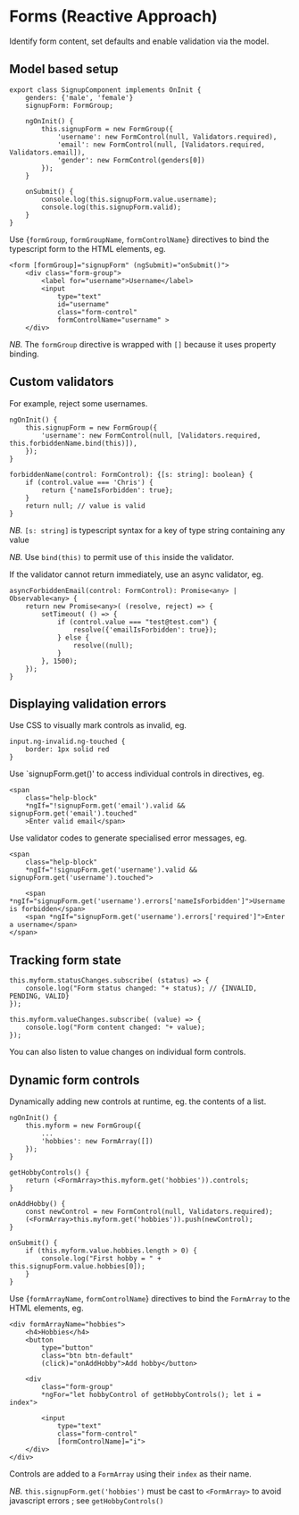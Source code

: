 # Forms (Reactive Approach)

Identify form content, set defaults and enable validation via the model.

## Model based setup

```
export class SignupComponent implements OnInit {
    genders: {'male', 'female'}
    signupForm: FormGroup;

    ngOnInit() {
        this.signupForm = new FormGroup({
            'username': new FormControl(null, Validators.required),
            'email': new FormControl(null, [Validators.required, Validators.email]),
            'gender': new FormControl(genders[0])
        });
    }

    onSubmit() {
        console.log(this.signupForm.value.username);
        console.log(this.signupForm.valid);
    }
}
```

Use {`formGroup`, `formGroupName`, `formControlName`} directives to bind the typescript form to the HTML elements, eg.

```
<form [formGroup]="signupForm" (ngSubmit)="onSubmit()">
    <div class="form-group">
        <label for="username">Username</label>
        <input
            type="text"
            id="username"
            class="form-control"
            formControlName="username" >
    </div>
```

*NB.* The `formGroup` directive is wrapped with `[]` because it uses property binding.

## Custom validators

For example, reject some usernames.

```
ngOnInit() {
    this.signupForm = new FormGroup({
        'username': new FormControl(null, [Validators.required, this.forbiddenName.bind(this)]),
    });
}

forbiddenName(control: FormControl): {[s: string]: boolean} {
    if (control.value === 'Chris') {
        return {'nameIsForbidden': true};
    }
    return null; // value is valid
}
```

*NB.* `[s: string]` is typescript syntax for a key of type string containing any value

*NB.* Use `bind(this)` to permit use of `this` inside the validator.

If the validator cannot return immediately, use an async validator, eg.

```
asyncForbiddenEmail(control: FormControl): Promise<any> | Observable<any> {
    return new Promise<any>( (resolve, reject) => {
        setTimeout( () => {
            if (control.value === "test@test.com") {
                resolve({'emailIsForbidden': true});
            } else {
                resolve((null);
            }
        }, 1500);
    });
}
```

## Displaying validation errors

Use CSS to visually mark controls as invalid, eg.

```
input.ng-invalid.ng-touched {
    border: 1px solid red
}
```

Use `signupForm.get()' to access individual controls in directives, eg.

```
<span
    class="help-block"
    *ngIf="!signupForm.get('email').valid && signupForm.get('email').touched"
    >Enter valid email</span>
```

Use validator codes to generate specialised error messages, eg.

```
<span
    class="help-block"
    *ngIf="!signupForm.get('username').valid && signupForm.get('username').touched">

    <span *ngIf="signupForm.get('username').errors['nameIsForbidden']">Username is forbidden</span>
    <span *ngIf="signupForm.get('username').errors['required']">Enter a username</span>
</span>
```

## Tracking form state

```
this.myform.statusChanges.subscribe( (status) => {
    console.log("Form status changed: "+ status); // {INVALID, PENDING, VALID}
});

this.myform.valueChanges.subscribe( (value) => {
    console.log("Form content changed: "+ value);
});
```

You can also listen to value changes on individual form controls.

## Dynamic form controls

Dynamically adding new controls at runtime, eg. the contents of a list.

```
ngOnInit() {
    this.myform = new FormGroup({
        ...
        'hobbies': new FormArray([])
    });
}

getHobbyControls() {
    return (<FormArray>this.myform.get('hobbies')).controls;
}

onAddHobby() {
    const newControl = new FormControl(null, Validators.required);
    (<FormArray>this.myform.get('hobbies')).push(newControl);
}

onSubmit() {
    if (this.myform.value.hobbies.length > 0) {
        console.log("First hobby = " + this.signupForm.value.hobbies[0]);
    }
}
```

Use {`formArrayName`, `formControlName`} directives to bind the `FormArray` to the HTML elements, eg.

```
<div formArrayName="hobbies">
    <h4>Hobbies</h4>
    <button
        type="button"
        class="btn btn-default"
        (click)="onAddHobby">Add hobby</button>

    <div
        class="form-group"
        *ngFor="let hobbyControl of getHobbyControls(); let i = index">

        <input
            type="text"
            class="form-control"
            [formControlName]="i">
    </div>
</div>
```

Controls are added to a `FormArray` using their `index` as their name.

*NB.* `this.signupForm.get('hobbies')` must be cast to `<FormArray>` to avoid javascript errors ; see `getHobbyControls()`
